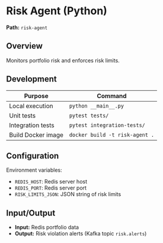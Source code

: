 # Risk Agent (Python)

**Path:** `risk-agent`

## Overview
Monitors portfolio risk and enforces risk limits.

## Development
| Purpose          | Command                               |
|------------------|---------------------------------------|
| Local execution  | `python __main__.py`                  |
| Unit tests       | `pytest tests/`                       |
| Integration tests| `pytest integration-tests/`           |
| Build Docker image| `docker build -t risk-agent .`       |

## Configuration
Environment variables:
- `REDIS_HOST`: Redis server host
- `REDIS_PORT`: Redis server port
- `RISK_LIMITS_JSON`: JSON string of risk limits

## Input/Output
- **Input:** Redis portfolio data
- **Output:** Risk violation alerts (Kafka topic `risk.alerts`)
